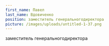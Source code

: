 ```yaml
---
first_name: Павел
last_name: Вдовиченко
position: заместитель генеральногодиректора
picture: /images/uploads/untitled-1-37.png
---
```

заместитель генеральногодиректора